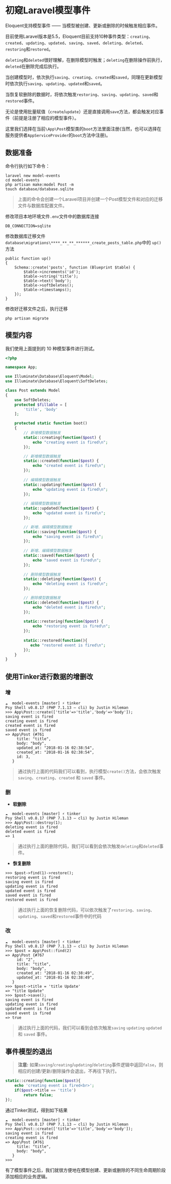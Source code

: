 # 初窥Laravel模型事件

Eloquent支持模型事件 —— 当模型被创建、更新或删除的时候触发相应事件。

目前使用Laravel版本是5.5，Eloquent目前支持10种事件类型：`creating`、`created`、`updating`、`updated`、`saving`、`saved`、`deleting`、`deleted`、`restoring`和`restored`。

`deleting`和`deleted`很好理解，在删除模型时触发；`deleting`在删除操作前执行，`deleted`在删除完成后执行。

当创建模型时，依次执行`saving`、`creating`、`created`和`saved`，同理在更新模型时依次执行`saving`、`updating`、`updated`和`saved`。

当恢复软删除的数据时，将依次触发`restoring`、`saving`、`updating`、`saved`和`restored`事件。

无论是使用批量赋值（`create`/`update`）还是直接调用`save`方法，都会触发对应事件（前提是注册了相应的模型事件）。

这里我们选择在当前`\App\Post`模型类的`boot`方法里面注册(当然，也可以选择在服务提供者`AppServiceProvider`的`boot`方法中注册)。

## 数据准备

命令行执行如下命令：

```
laravel new model-events
cd model-events
php artisan make:model Post -m
touch database/database.sqlite
```
> 上面的命令会创建一个Laravel项目并创建一个Post模型文件和对应的迁移文件与数据库配置文件。

修改项目本地环境文件`.env`文件中的数据库连接

```
DB_CONNECTION=sqlite
```

修改数据库迁移文件`database\migrations\****_**_**_******_create_posts_table.php`中的 `up()`方法

```
public function up()
{
    Schema::create('posts', function (Blueprint $table) {
        $table->increments('id');
        $table->string('title');
        $table->text('body');
        $table->softDeletes();
        $table->timestamps();
    });
}
```

修改好迁移文件之后，执行迁移

```
php artisan migrate
```

## 模型内容

我们使用上面提到的 10 种模型事件进行测试。

```php
<?php

namespace App;

use Illuminate\Database\Eloquent\Model;
use Illuminate\Database\Eloquent\SoftDeletes;

class Post extends Model
{
    use SoftDeletes;
    protected $fillable = [
        'title', 'body'
    ];

    protected static function boot()
    {
        // 新增模型数据触发
        static::creating(function($post) {
            echo "creating event is fired\n";
        });

        // 新增模型数据触发
        static::created(function($post) {
            echo "created event is fired\n";
        });
        
        // 编辑模型数据触发
        static::updating(function($post) {
            echo "updating event is fired\n";
        });
        
        // 编辑模型数据触发
        static::updated(function($post) {
            echo "updated event is fired\n";
        });

        // 新增、编辑模型数据触发
        static::saving(function($post) {
            echo "saving event is fired\n";
        });
        
        // 新增、编辑模型数据触发
        static::saved(function($post) {
            echo "saved event is fired\n";
        });
        
        // 删除模型数据触发
        static::deleting(function($post) {
            echo "deleting event is fired\n";
        });

        // 删除模型数据触发
        static::deleted(function($post) {
            echo "deleted event is fired\n";
        });
        
        static::restoring(function($post) {
            echo "restoring event is fired\n";
        });
        
        static::restored(function(){
           echo "restored event is fired\n"; 
        });
    }
}
```


## 使用Tinker进行数据的增删改


### 增

```
☁  model-events [master] ⚡ tinker
Psy Shell v0.8.17 (PHP 7.1.13 — cli) by Justin Hileman
>>> App\Post::create(['title'=>'title','body'=>'body']);
saving event is fired
creating event is fired
created event is fired
saved event is fired
=> App\Post {#761
     title: "title",
     body: "body",
     updated_at: "2018-01-16 02:38:54",
     created_at: "2018-01-16 02:38:54",
     id: 3,
   }
```
> 通过执行上面的代码我们可以看到，执行模型`create()`方法，会依次触发`saving`、`creating`、`created` 和 `saved` 事件。

### 删

* **软删除**

```
☁  model-events [master] ⚡ tinker
Psy Shell v0.8.17 (PHP 7.1.13 — cli) by Justin Hileman
>>> App\Post::destroy(1);
deleting event is fired
deleted event is fired
=> 1
```

> 通过执行上面的删除代码，我们可以看到会依次触发`deleting`和`deleted`事件。

* **恢复删除**

```
>>> $post->find(1)->restore();
restoring event is fired
saving event is fired
updating event is fired
updated event is fired
saved event is fired
restored event is fired
```

> 通过执行上面的恢复删除代码，可以依次触发了`restoring`、`saving`、`updating`、`saved`和`restored`事件中的代码

### 改

```
☁  model-events [master] ⚡ tinker
Psy Shell v0.8.17 (PHP 7.1.13 — cli) by Justin Hileman
>>> $post = App\Post::find(2)
=> App\Post {#767
     id: "2",
     title: "title",
     body: "body",
     created_at: "2018-01-16 02:38:49",
     updated_at: "2018-01-16 02:38:49",
   }
>>> $post->title = 'title Update'
=> "title Update"
>>> $post->save();
saving event is fired
updating event is fired
updated event is fired
saved event is fired
=> true
```

> 通过执行上面的代码，我们可以看到会依次触发`saving` `updating` `updated` 和 `saved` 事件。

## 事件模型的退出

> **注意:** 
如果`saving`/`creating`/`updating`/`deleting`事件逻辑中返回`false`，则相应的创建/更新/删除操作会退出，不再往下执行。


```php
static::creating(function($post){
    echo 'creating event is fired<br>';
    if($post->title == 'title')
        return false;
});
```

通过Tinker测试，得到如下结果

```
☁  model-events [master] ⚡ tinker
Psy Shell v0.8.17 (PHP 7.1.13 — cli) by Justin Hileman
>>> App\Post::create(['title'=>'title','body'=>'body']);
saving event is fired
creating event is fired
=> App\Post {#761
     title: "title",
     body: "body",
   }
>>>
```

有了模型事件之后，我们就很方便地在模型创建、更新或删除的不同生命周期阶段添加相应的业务逻辑。
